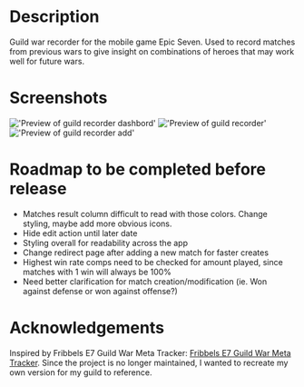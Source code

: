 # Description

Guild war recorder for the mobile game Epic Seven. Used to record matches from previous wars to give insight on combinations of heroes that may work well for future wars. 

# Screenshots

!['Preview of guild recorder dashbord'](https://user-images.githubusercontent.com/61166862/179448100-ce75176b-7cd2-4f83-8203-7f7e8beef25a.png)
!['Preview of guild recorder'](https://user-images.githubusercontent.com/61166862/179448076-0dafd1e3-4853-4c54-9ac1-c5aadb73a474.png)
!['Preview of guild recorder add'](https://user-images.githubusercontent.com/61166862/179343061-d546d608-4aaa-47dc-be5e-fa08d5853d8e.png)

# Roadmap to be completed before release

* Matches result column difficult to read with those colors. Change styling, maybe add more obvious icons.
* Hide edit action until later date
* Styling overall for readability across the app
* Change redirect page after adding a new match for faster creates
* Highest win rate comps need to be checked for amount played, since matches with 1 win will always be 100%
* Need better clarification for match creation/modification (ie. Won against defense or won against offense?)

# Acknowledgements

Inspired by Fribbels E7 Guild War Meta Tracker: [Fribbels E7 Guild War Meta Tracker](https://fribbels.github.io/e7/gw-meta.html). Since the project is no longer maintained, I wanted to recreate my own version for my guild to reference.

